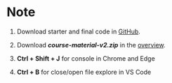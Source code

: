 # Note

1. Download starter and final code in [GitHub](<https://www.udemy.com/course/the-complete-javascript-course/learn/lecture/22838299#overview> "Complete javascript course").

2. Download **_course-material-v2.zip_** in the [overview](<https://www.udemy.com/course/the-complete-javascript-course/learn/lecture/22838299#overview> "Overview in javascript course").

3. **Ctrl + Shift + J** for console in Chrome and Edge

4. **Ctrl + B** for close/open file explore in VS Code
